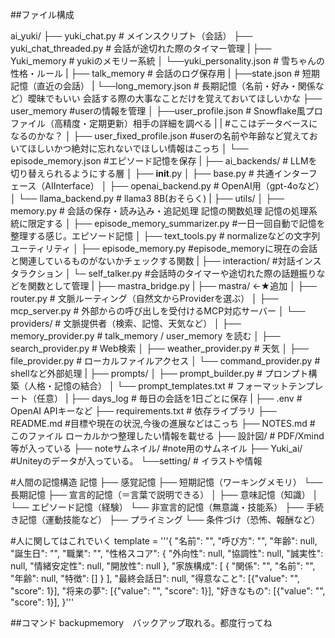 ##ファイル構成

ai_yuki/
├── yuki_chat.py                 # メインスクリプト（会話）
├── yuki_chat_threaded.py       # 会話が途切れた際のタイマー管理
|
├── Yuki_memory                 # yukiのメモリー系統
│   └──yuki_personality.json    # 雪ちゃんの性格・ルール
|
├── talk_memory                 # 会話のログ保存用
|   ├──state.json               # 短期記憶（直近の会話）
|   └──long_memory.json         # 長期記憶（名前・好み・関係など）曖昧でもいい 会話する際の大事なことだけを覚えておいてほしいかな
├── user_memory                 #userの情報を管理
│   ├──user_profile.json        # Snowflake風プロファイル（高精度・定期更新）相手の詳細を調べる 
|   |                           #ここはデータベースになるのかな？
│   ├── user_fixed_profile.json #userの名前や年齢など覚えておいてほしいかつ絶対に忘れないでほしい情報はこっち
│   └── episode_memory.json     #エピソード記憶を保存
|
├── ai_backends/                # LLMを切り替えられるようにする層
│   ├── __init__.py
│   ├── base.py                 # 共通インターフェース（AIInterface）
│   ├── openai_backend.py       # OpenAI用（gpt-4oなど）
│   └── llama_backend.py        # llama3 8B(おそらく)
|
├── utils/
│   ├── memory.py               # 会話の保存・読み込み・追記処理 記憶の関数処理 記憶の処理系統に限定する
│   ├── episode_memory_summarizer.py    #一日一回自動で記憶を整理する感じ。エピソード記憶
│   ├── text_tools.py           # normalizeなどの文字列ユーティリティ
│   ├── episode_memory.py       #episode_memoryに現在の会話と関連しているものがないかチェックする関数
|
├── interaction/                #対話インスタラクション
│   └─ self_talker.py           #会話時のタイマーや途切れた際の話題振りなどを関数として管理
|
├── mastra_bridge.py
|
├── mastra/                     ←★追加
│   ├── router.py               # 文脈ルーティング（自然文からProviderを選ぶ）
│   ├── mcp_server.py           # 外部からの呼び出しを受付けるMCP対応サーバー
│   └── providers/              # 文脈提供者（検索、記憶、天気など）
│       ├── memory_provider.py      # talk_memory / user_memory を読む
│       ├── search_provider.py      # Web検索
│       ├── weather_provider.py     # 天気
│       ├── file_provider.py        # ローカルファイルアクセス
│       └── command_provider.py     # shellなど外部処理
|
├── prompts/
│   ├── prompt_builder.py       # プロンプト構築（人格・記憶の結合）
│   └── prompt_templates.txt    # フォーマットテンプレート（任意）
|
├── days_log                    # 毎日の会話を1日ごとに保存
|
├── .env                        # OpenAI APIキーなど
├── requirements.txt            # 依存ライブラリ
├── README.md                   #目標や現在の状況,今後の進展などはこっち
├── NOTES.md                     # このファイル ローカルかつ整理したい情報を載せる
├── 設計図/                      # PDF/Xmind等が入っている
├── noteサムネイル/               #note用のサムネイル
├── Yuki_ai/                    #Uniteyのデータが入っている。 
└──setting/                     # イラストや情報



#人間の記憶構造
記憶
├── 感覚記憶
├── 短期記憶（ワーキングメモリ）
└── 長期記憶
    ├── 宣言的記憶（＝言葉で説明できる）
    │   ├── 意味記憶（知識）
    │   └── エピソード記憶（経験）
    └── 非宣言的記憶（無意識・技能系）
        ├── 手続き記憶（運動技能など）
        ├── プライミング
        └── 条件づけ（恐怖、報酬など）


#人に関してはこれでいく
template = '''{
        "名前": "",
        "呼び方": "",
        "年齢": null,
        "誕生日": "",
        "職業": "",
        "性格スコア": {
            "外向性": null,
            "協調性": null,
            "誠実性": null,
            "情緒安定性": null,
            "開放性": null
        },
        "家族構成": [
            {
            "関係": "",
            "名前": "",
            "年齢": null,
            "特徴": []
            }
        ],
        "最終会話日": null,
        "得意なこと": [{"value": "", "score": 1}],
        "将来の夢": [{"value": "", "score": 1}],
        "好きなもの": [{"value": "", "score": 1}],
    }'''


##コマンド
backupmemory　バックアップ取れる。都度行ってね